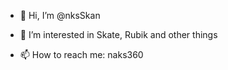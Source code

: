 - 👋 Hi, I’m @nksSkan
- 👀 I’m interested in Skate, Rubik and other things

- 📫 How to reach me: naks360

